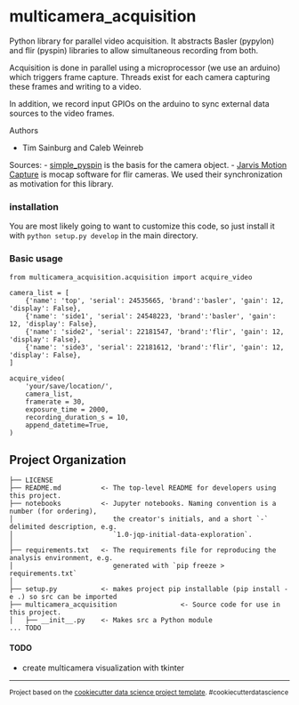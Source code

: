 multicamera_acquisition
==============================

Python library for parallel video acquisition. It abstracts Basler (pypylon) and flir (pyspin) libraries to allow simultaneous recording from both.

Acquisition is done in parallel using a microprocessor (we use an arduino) which triggers frame capture. Threads exist for each camera capturing these frames and writing to a video.

In addition, we record input GPIOs on the arduino to sync external data sources to the video frames. 

Authors
- Tim Sainburg and Caleb Weinreb

Sources:
    - [simple_pyspin](https://github.com/klecknerlab/simple_pyspin/) is the basis for the camera object. 
    - [Jarvis Motion Capture](https://github.com/JARVIS-MoCap) is mocap software for flir cameras. We used their synchronization as motivation for this library. 

### installation

You are most likely going to want to customize this code, so just install it with `python setup.py develop` in the main directory. 


### Basic usage 
```{python}
from multicamera_acquisition.acquisition import acquire_video

camera_list = [
    {'name': 'top', 'serial': 24535665, 'brand':'basler', 'gain': 12, 'display': False},
    {'name': 'side1', 'serial': 24548223, 'brand':'basler', 'gain': 12, 'display': False},
    {'name': 'side2', 'serial': 22181547, 'brand':'flir', 'gain': 12, 'display': False},
    {'name': 'side3', 'serial': 22181612, 'brand':'flir', 'gain': 12, 'display': False},
]

acquire_video(
    'your/save/location/',
    camera_list,
    framerate = 30,
    exposure_time = 2000,
    recording_duration_s = 10,
    append_datetime=True,
)
```

Project Organization
------------

    ├── LICENSE
    ├── README.md          <- The top-level README for developers using this project.
    ├── notebooks          <- Jupyter notebooks. Naming convention is a number (for ordering),
    │                         the creator's initials, and a short `-` delimited description, e.g.
    │                         `1.0-jqp-initial-data-exploration`.
    │
    ├── requirements.txt   <- The requirements file for reproducing the analysis environment, e.g.
    │                         generated with `pip freeze > requirements.txt`
    │
    ├── setup.py           <- makes project pip installable (pip install -e .) so src can be imported
    ├── multicamera_acquisition                <- Source code for use in this project.
    │   ├── __init__.py    <- Makes src a Python module
    ... TODO


#### TODO
- create multicamera visualization with tkinter

--------

<p><small>Project based on the <a target="_blank" href="https://drivendata.github.io/cookiecutter-data-science/">cookiecutter data science project template</a>. #cookiecutterdatascience</small></p>
